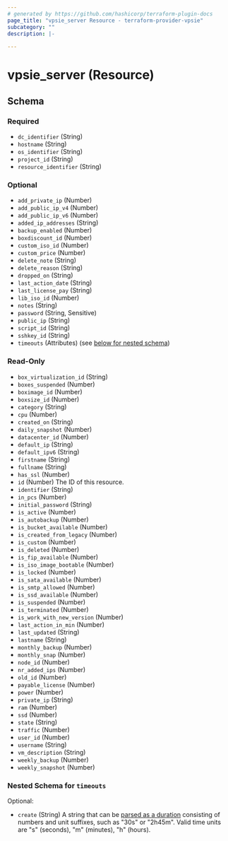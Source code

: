 ```yaml
---
# generated by https://github.com/hashicorp/terraform-plugin-docs
page_title: "vpsie_server Resource - terraform-provider-vpsie"
subcategory: ""
description: |-
  
---
```


# vpsie_server (Resource)





<!-- schema generated by tfplugindocs -->
## Schema

### Required

- `dc_identifier` (String)
- `hostname` (String)
- `os_identifier` (String)
- `project_id` (String)
- `resource_identifier` (String)

### Optional

- `add_private_ip` (Number)
- `add_public_ip_v4` (Number)
- `add_public_ip_v6` (Number)
- `added_ip_addresses` (String)
- `backup_enabled` (Number)
- `boxdiscount_id` (Number)
- `custom_iso_id` (Number)
- `custom_price` (Number)
- `delete_note` (String)
- `delete_reason` (String)
- `dropped_on` (String)
- `last_action_date` (String)
- `last_license_pay` (String)
- `lib_iso_id` (Number)
- `notes` (String)
- `password` (String, Sensitive)
- `public_ip` (String)
- `script_id` (String)
- `sshkey_id` (String)
- `timeouts` (Attributes) (see [below for nested schema](#nestedatt--timeouts))

### Read-Only

- `box_virtualization_id` (String)
- `boxes_suspended` (Number)
- `boximage_id` (Number)
- `boxsize_id` (Number)
- `category` (String)
- `cpu` (Number)
- `created_on` (String)
- `daily_snapshot` (Number)
- `datacenter_id` (Number)
- `default_ip` (String)
- `default_ipv6` (String)
- `firstname` (String)
- `fullname` (String)
- `has_ssl` (Number)
- `id` (Number) The ID of this resource.
- `identifier` (String)
- `in_pcs` (Number)
- `initial_password` (String)
- `is_active` (Number)
- `is_autobackup` (Number)
- `is_bucket_available` (Number)
- `is_created_from_legacy` (Number)
- `is_custom` (Number)
- `is_deleted` (Number)
- `is_fip_available` (Number)
- `is_iso_image_bootable` (Number)
- `is_locked` (Number)
- `is_sata_available` (Number)
- `is_smtp_allowed` (Number)
- `is_ssd_available` (Number)
- `is_suspended` (Number)
- `is_terminated` (Number)
- `is_work_with_new_version` (Number)
- `last_action_in_min` (Number)
- `last_updated` (String)
- `lastname` (String)
- `monthly_backup` (Number)
- `monthly_snap` (Number)
- `node_id` (Number)
- `nr_added_ips` (Number)
- `old_id` (Number)
- `payable_license` (Number)
- `power` (Number)
- `private_ip` (String)
- `ram` (Number)
- `ssd` (Number)
- `state` (String)
- `traffic` (Number)
- `user_id` (Number)
- `username` (String)
- `vm_description` (String)
- `weekly_backup` (Number)
- `weekly_snapshot` (Number)

<a id="nestedatt--timeouts"></a>
### Nested Schema for `timeouts`

Optional:

- `create` (String) A string that can be [parsed as a duration](https://pkg.go.dev/time#ParseDuration) consisting of numbers and unit suffixes, such as "30s" or "2h45m". Valid time units are "s" (seconds), "m" (minutes), "h" (hours).
